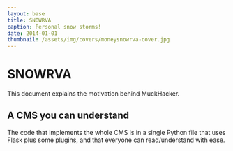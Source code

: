 ```yaml
---
layout: base
title: SNOWRVA
caption: Personal snow storms!
date: 2014-01-01
thumbnail: /assets/img/covers/moneysnowrva-cover.jpg
---
```


# SNOWRVA

This document explains the motivation behind MuckHacker.

## A CMS you can understand

The code that implements the whole CMS is in a single Python file that uses Flask plus some plugins, and that everyone can read/understand with ease.
